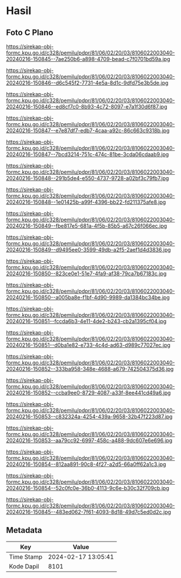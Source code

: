 # Hasil

## Foto C Plano

https://sirekap-obj-formc.kpu.go.id/c328/pemilu/pdpr/81/06/02/20/03/8106022003040-20240216-150845--7ae250b6-a898-4709-bead-c7f0701bd59a.jpg

https://sirekap-obj-formc.kpu.go.id/c328/pemilu/pdpr/81/06/02/20/03/8106022003040-20240216-150846--d6c545f2-7731-4e5a-8d1c-9dfd75e3b5de.jpg

https://sirekap-obj-formc.kpu.go.id/c328/pemilu/pdpr/81/06/02/20/03/8106022003040-20240216-150846--ed8cf7c0-8b93-4c72-8097-e7a1f30d6f87.jpg

https://sirekap-obj-formc.kpu.go.id/c328/pemilu/pdpr/81/06/02/20/03/8106022003040-20240216-150847--e7e87df7-edb7-4caa-a92c-86c663c9318b.jpg

https://sirekap-obj-formc.kpu.go.id/c328/pemilu/pdpr/81/06/02/20/03/8106022003040-20240216-150847--7bcd3214-751c-474c-81be-3cda06cdaab9.jpg

https://sirekap-obj-formc.kpu.go.id/c328/pemilu/pdpr/81/06/02/20/03/8106022003040-20240216-150848--291b5de4-e550-4737-9728-a02bf3c79fb7.jpg

https://sirekap-obj-formc.kpu.go.id/c328/pemilu/pdpr/81/06/02/20/03/8106022003040-20240216-150848--1e01425b-a99f-4396-bb22-fd211375afe8.jpg

https://sirekap-obj-formc.kpu.go.id/c328/pemilu/pdpr/81/06/02/20/03/8106022003040-20240216-150849--fbe817e5-681a-4f5b-85b5-a67c26f066ec.jpg

https://sirekap-obj-formc.kpu.go.id/c328/pemilu/pdpr/81/06/02/20/03/8106022003040-20240216-150849--d9495ee0-3599-49db-a2f5-2aef1d4d3836.jpg

https://sirekap-obj-formc.kpu.go.id/c328/pemilu/pdpr/81/06/02/20/03/8106022003040-20240216-150850--823ce0e1-51e7-4fa9-af38-79ca7b67183c.jpg

https://sirekap-obj-formc.kpu.go.id/c328/pemilu/pdpr/81/06/02/20/03/8106022003040-20240216-150850--a005ba8e-f1bf-4d90-9989-da1384bc34be.jpg

https://sirekap-obj-formc.kpu.go.id/c328/pemilu/pdpr/81/06/02/20/03/8106022003040-20240216-150851--fccda6b3-4e11-4de2-b243-cb2a1395cf04.jpg

https://sirekap-obj-formc.kpu.go.id/c328/pemilu/pdpr/81/06/02/20/03/8106022003040-20240216-150851--d0ba1e82-e733-4c4d-ad63-d989c77027ec.jpg

https://sirekap-obj-formc.kpu.go.id/c328/pemilu/pdpr/81/06/02/20/03/8106022003040-20240216-150852--333ba958-348e-4688-a679-742504375d36.jpg

https://sirekap-obj-formc.kpu.go.id/c328/pemilu/pdpr/81/06/02/20/03/8106022003040-20240216-150852--ccba9ee0-8729-4087-a33f-8ee441cd49a6.jpg

https://sirekap-obj-formc.kpu.go.id/c328/pemilu/pdpr/81/06/02/20/03/8106022003040-20240216-150853--c832324a-4254-439a-9658-32b47f223d87.jpg

https://sirekap-obj-formc.kpu.go.id/c328/pemilu/pdpr/81/06/02/20/03/8106022003040-20240216-150853--aa79cc92-6997-458c-a488-9dc607e6e696.jpg

https://sirekap-obj-formc.kpu.go.id/c328/pemilu/pdpr/81/06/02/20/03/8106022003040-20240216-150854--812aa891-90c8-4f27-a2d5-66a0ff62a1c3.jpg

https://sirekap-obj-formc.kpu.go.id/c328/pemilu/pdpr/81/06/02/20/03/8106022003040-20240216-150854--52c0fc0e-36b0-4113-9c6e-b30c32f709cb.jpg

https://sirekap-obj-formc.kpu.go.id/c328/pemilu/pdpr/81/06/02/20/03/8106022003040-20240216-150845--483ed062-7f61-4093-8d18-49d7c5ed0d2c.jpg


## Metadata

| Key        | Value               |
| ---------- | ------------------- |
| Time Stamp | 2024-02-17 13:05:41 |
| Kode Dapil | 8101                |



